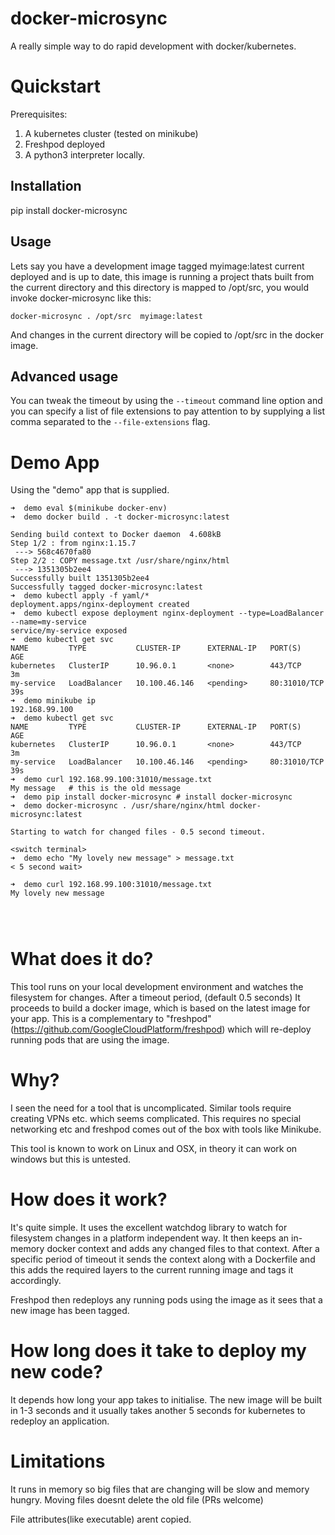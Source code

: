 # docker-microsync
A really simple way to do rapid development with docker/kubernetes.

# Quickstart
Prerequisites:
1. A kubernetes cluster (tested on minikube)
2. Freshpod deployed
3. A python3 interpreter locally.

## Installation
pip install docker-microsync

## Usage

Lets say you have a development image tagged myimage:latest current deployed and is up to date, this image is running a project thats built from the current directory and this directory is mapped to /opt/src, you would invoke docker-microsync like this:

`docker-microsync . /opt/src  myimage:latest`

And changes in the current directory will be copied to /opt/src in the docker image.

## Advanced usage

You can tweak the timeout by using the `--timeout` command line option and you can specify a list of file extensions to pay attention to by supplying a list comma separated to the `--file-extensions` flag.


# Demo App

Using the "demo" app that is supplied.

```
➜  demo eval $(minikube docker-env)
➜  demo docker build . -t docker-microsync:latest

Sending build context to Docker daemon  4.608kB
Step 1/2 : from nginx:1.15.7
 ---> 568c4670fa80
Step 2/2 : COPY message.txt /usr/share/nginx/html
 ---> 1351305b2ee4
Successfully built 1351305b2ee4
Successfully tagged docker-microsync:latest
➜  demo kubectl apply -f yaml/*        
deployment.apps/nginx-deployment created
➜  demo kubectl expose deployment nginx-deployment --type=LoadBalancer --name=my-service
service/my-service exposed
➜  demo kubectl get svc
NAME         TYPE           CLUSTER-IP      EXTERNAL-IP   PORT(S)        AGE
kubernetes   ClusterIP      10.96.0.1       <none>        443/TCP        3m
my-service   LoadBalancer   10.100.46.146   <pending>     80:31010/TCP   39s
➜  demo minikube ip
192.168.99.100
➜  demo kubectl get svc
NAME         TYPE           CLUSTER-IP      EXTERNAL-IP   PORT(S)        AGE
kubernetes   ClusterIP      10.96.0.1       <none>        443/TCP        3m
my-service   LoadBalancer   10.100.46.146   <pending>     80:31010/TCP   39s
➜  demo curl 192.168.99.100:31010/message.txt
My message   # this is the old message 
➜  demo pip install docker-microsync # install docker-microsync
➜  demo docker-microsync . /usr/share/nginx/html docker-microsync:latest

Starting to watch for changed files - 0.5 second timeout.

<switch terminal>
➜  demo echo "My lovely new message" > message.txt 
< 5 second wait>

➜  demo curl 192.168.99.100:31010/message.txt                           
My lovely new message




```

# What does it do?
This tool runs on your local development environment and watches the filesystem for changes.
After a timeout period, (default 0.5 seconds) It proceeds to build a docker image, which is based on the latest image for your app.
This is a complementary to "freshpod" (https://github.com/GoogleCloudPlatform/freshpod) which will re-deploy running pods that are using the image.

# Why?
I seen the need for a tool that is uncomplicated. Similar tools require creating VPNs etc. which seems complicated. This requires no special networking etc and freshpod comes out of the box with tools like Minikube.

This tool is known to work on Linux and OSX, in theory it can work on windows but this is untested.

# How does it work?
It's quite simple. It uses the excellent watchdog library to watch for filesystem changes in a platform independent way. 
It then keeps an in-memory docker context and adds any changed files to that context. After a specific period of timeout it sends the context along with a Dockerfile and this adds the required layers to the current running image and tags it accordingly.

Freshpod then redeploys any running pods using the image as it sees that a new image has been tagged.

# How long does it take to deploy my new code?

It depends how long your app takes to initialise. The new image will be built in 1-3 seconds and it usually takes another 5 seconds for kubernetes to redeploy an application.

# Limitations

It runs in memory so big files that are changing will be slow and memory hungry. Moving files doesnt delete the old file (PRs welcome)

File attributes(like executable) arent copied.
